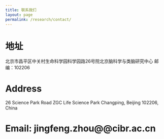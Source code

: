 ```yaml
---
title: 联系我们
layout: page
permalink: /research/contact/
---
```


# 地址
北京市昌平区中关村生命科学园科学园路26号院北京脑科学与类脑研究中心
邮编：102206

# Address
26 Science Park Road
ZGC Life Science Park
Changping, Beijing 102206, China

# Email: jingfeng.zhou@@cibr.ac.cn
